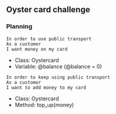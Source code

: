 ## Oyster card challenge

### Planning

```
In order to use public transport
As a customer
I want money on my card
```

- Class: Oystercard
- Variable: @balance (@balance = 0)

```
In order to keep using public transport
As a customer
I want to add money to my card
```

- Class: Oystercard
- Method: top_up(money)
